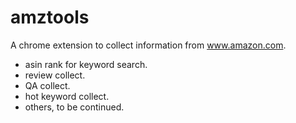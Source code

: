 # amztools

A chrome extension to collect information from www.amazon.com.
* asin rank for keyword search.
* review collect.
* QA collect.
* hot keyword collect.
* others, to be continued.
